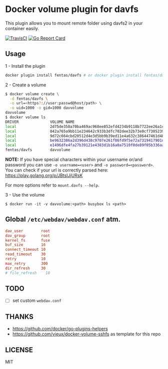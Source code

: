 # Docker volume plugin for davfs

This plugin allows you to mount remote folder using davfs2 in your container easily.

[![TravisCI](https://travis-ci.org/fentas/docker-volume-davfs.svg)](https://travis-ci.org/fentas/docker-volume-davfs)
[![Go Report Card](https://goreportcard.com/badge/github.com/fentas/docker-volume-davfs)](https://goreportcard.com/report/github.com/fentas/docker-volume-davfs)

## Usage

1 - Install the plugin

```sh
docker plugin install fentas/davfs # or docker plugin install fentas/davfs DEBUG=1
```

2 - Create a volume

```sh
$ docker volume create \
  -d fentas/davfs \
  -o url=<https?://user:passwd@host/path> \
  -o uid=1000 -o gid=1000 davvolume
davvolume
$ docker volume ls
DRIVER              VOLUME NAME
local               2d75de358a70ba469ac968ee852efd4234b9118b7722ee26a1c5a90dcaea6751
local               842a765a9bb11e234642c933b3dfc702dee32b73e0cf7305239436a145b89017
local               9d72c664cbd20512d4e3d5bb9b39ed11e4a632c386447461d48ed84731e44034
local               be9632386a2d396d438c9707e261f86fd9f5e72a7319417901d84041c8f14a4d
local               e1496dfe4fa27b39121e4383d1b16a0a7510f0de89f05b336aab3c0deb4dda0e
fentas/davfs        davvolume
```

**NOTE:** If you have special characters within your username or/and password you can use `-o username=<user>` and `-o password=<password>`.
You can check if your url is correctly parsed here: https://play.golang.org/p/JBtsIJjURsK

For more options refer to `mount.davfs --help`.

3 - Use the volume

```
$ docker run -it -v davvolume:<path> busybox ls <path>
```

## Global `/etc/webdav/webdav.conf` atm.
```ini
dav_user        root
dav_group       root
kernel_fs       fuse
buf_size        16
connect_timeout 10
read_timeout    30
retry           10
max_retry       300
dir_refresh     30
# file_refresh    10
```

## TODO
- [ ] set custom `webdav.conf`

## THANKS

- https://github.com/docker/go-plugins-helpers
- https://github.com/vieux/docker-volume-sshfs as template for this repo

## LICENSE

MIT
